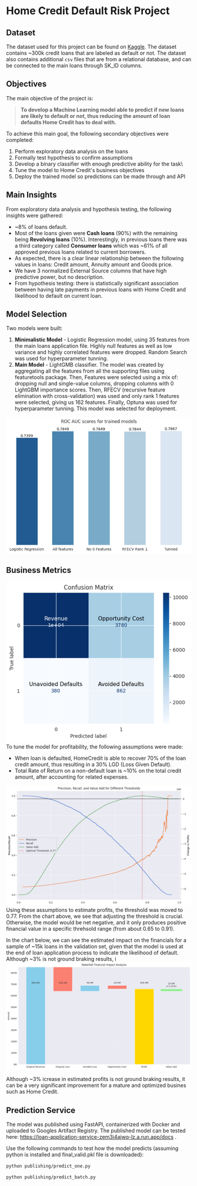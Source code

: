 # Home Credit Default Risk Project

## Dataset
The dataset used for this project can be found on [Kaggle](https://www.kaggle.com/c/home-credit-default-risk/data). The dataset contains ~300k credit loans that are labeled as default or not. The dataset also contains additional `csv` files that are from a relational database, and can be connected to the main loans through SK_ID columns.

## Objectives
The main objective of the project is:
>**To develop a Machine Learning model able to predict if new loans are likely to default or not, thus reducing the amount of loan defaults Home Credit has to deal with.**

To achieve this main goal, the following secondary objectives were completed:
1. Perform exploratory data analysis on the loans
2. Formally test hypothesis to confirm assumptions
3. Develop a binary classifier with enough predictive ability for the task\
4. Tune the model to Home Credit's business objectives
5. Deploy the trained model so predictions can be made through and API

## Main Insights
From exploratory data analysis and hypothesis testing, the following insights were gathered:
* ~8% of loans default.
* Most of the loans given were **Cash loans** (90%) with the remaining being **Revolving loans** (10%). Interestingly, in previous loans there was a third category called **Consumer loans** which was ~61% of all approved previous loans related to current borrowers.
* As expected, there is a clear linear relationship between the following values in loans: Credit amount, Annuity amount and Goods price.
* We have 3 normalized External Source columns that have high predictive power, but no description.
* From hypothesis testing: there is statistically significant association between having late payments in previous loans with Home Credit and likelihood to default on current loan.

## Model Selection
Two models were built:
1. **Minimalistic Model** - Logistic Regression model, using 35 features from the main loans application file. Highly null features as well as low variance and highly correlated features were dropped. Random Search was used for hyperparameter tunning.
2. **Main Model** - LightGMB classifier. The model was created by aggregating all the features from all the supporting files using featuretools package. Then, Features were selected using a mix of: dropping null and single-value columns, dropping columns with 0 LightGBM importance scores. Then, RFECV (recursive feature elimination with cross-validation) was used and only rank 1 features were selected, giving us 162 features. Finally, Optuna was used for hyperparameter tunning. This model was selected for deployment.

![AUC scores](images/model_auc.png)

## Business Metrics
![Confusion Matrix](images/confusion_matrix.png)
To tune the model for profitability, the following assumptions were made:
* When loan is defaulted, HomeCredit is able to recover 70% of the loan credit amount, thus resulting in a 30% LGD (Loss Given Default).
* Total Rate of Return on a non-default loan is ~10% on the total credit amount, after accounting for related expenses.

![Threshold Analysis](images/threshold_analysis.png)
Using these assumptions to estimate profits, the threshold was moved to 0.77. From the chart above, we see that adjusting the threshold is crucial. Otherwise, the model would be net negative, and it only produces positive financial value in a specific threhsold range (from about 0.65 to 0.91).

In the chart below, we can see the estimated impact on the financials for a sample of ~15k loans in the validation set, given that the model is used at the end of loan application process to indicate the likelihood of default. Although ~3% is not ground braking results, i
![Waterfall](images/financial_impact.png)

Although ~3% icrease in estimated profits is not ground braking results, it can be a very significant improvement for a mature and optimized busines such as Home Credit.

## Prediction Service
The model was published using FastAPI, containerized with Docker and uploaded to Googles Artifact Registry.
The published model can be tested here: https://loan-application-service-zem3i4ajwq-lz.a.run.app/docs .

Use the following commands to test how the model predicts (assuming python is installed and final_valid.pkl file is downloaded):
```shell
python publishing/predict_one.py
```
```shell
python publishing/predict_batch.py
```
